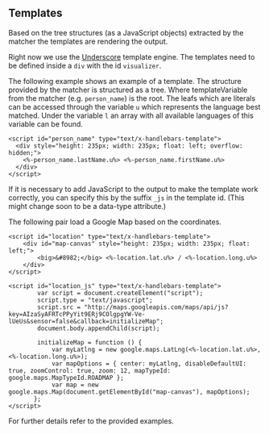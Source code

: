 Templates
---------

Based on the tree structures (as a JavaScript objects) extracted by the matcher the templates are rendering the output.

Right now we use the [Underscore](http://underscorejs.org/#template) template engine. The templates need to be defined inside a `div` with the id `visualizer`.

The following example shows an example of a template. The structure provided by the matcher is structured as a tree. Where templateVariable from the matcher (e.g. `person_name`) is the root. The leafs which are literals can be accessed through the variable `u` which represents the language best matched. Under the variable `l` an array with all available languages of this variable can be found.

    <script id="person_name" type="text/x-handlebars-template">
      <div style="height: 235px; width: 235px; float: left; overflow: hidden;">
        <%-person_name.lastName.u%> <%-person_name.firstName.u%>
      </div>
    </script>

If it is necessary to add JavaScript to the output to make the template work correctly, you can specify this by the suffix `_js` in the template id. (This might change soon to be a data-type attribute.)

The following pair load a Google Map based on the coordinates.

    <script id="location" type="text/x-handlebars-template">
        <div id="map-canvas" style="height: 235px; width: 235px; float: left;">
            <big>&#8982;</big> <%-location.lat.u%> / <%-location.long.u%>
        </div>
    </script>

    <script id="location_js" type="text/x-handlebars-template">
            var script = document.createElement("script");
            script.type = "text/javascript";
            script.src = "http://maps.googleapis.com/maps/api/js?key=AIzaSyAFRTcPPyYit9ERj9COlgpgYW-Ve-lUeUs&sensor=false&callback=initializeMap";
            document.body.appendChild(script);
       
            initializeMap = function () {
                var myLatlng = new google.maps.LatLng(<%-location.lat.u%>, <%-location.long.u%>);
                var mapOptions = { center: myLatlng, disableDefaultUI: true, zoomControl: true, zoom: 12, mapTypeId: google.maps.MapTypeId.ROADMAP };
                var map = new google.maps.Map(document.getElementById("map-canvas"), mapOptions);
           };
    </script>

For further details refer to the provided examples.
